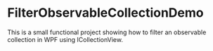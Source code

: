 # FilterObservableCollectionDemo
This is a small functional project showing how to filter an observable collection in WPF using ICollectionView. 
